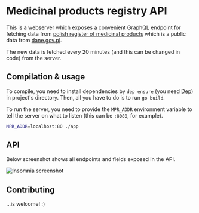 # Medicinal products registry API

This is a webserver which exposes a convenient GraphQL endpoint for fetching data from [polish register of medicinal products][register] which is a public data from [dane.gov.pl].

The new data is fetched every 20 minutes (and this can be changed in code) from the server.

## Compilation & usage

To compile, you need to install dependencies by `dep ensure` (you need [Dep]) in project's directory. Then, all you have to do is to run `go build`.

To run the server, you need to provide the `MPR_ADDR` environment variable to tell the server on what to listen (this can be `:8080`, for example).

```bash
MPR_ADDR=localhost:80 ./app
```

## API

Below screenshot shows all endpoints and fields exposed in the API.

![Insomnia screenshot][api-screenshot]

## Contributing

...is welcome! :)

[register]: https://dane.gov.pl/dataset/397/resource/1851
[dane.gov.pl]: https://dane.gov.pl
[Dep]: https://golang.github.io/dep/
[api-screenshot]: https://i.imgur.com/xI8BmCO.png